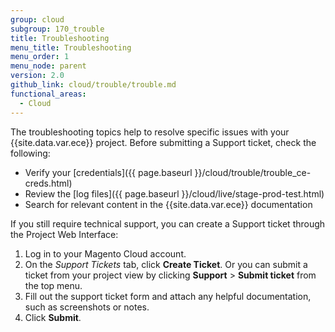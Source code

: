 ```yaml
---
group: cloud
subgroup: 170_trouble
title: Troubleshooting
menu_title: Troubleshooting
menu_order: 1
menu_node: parent
version: 2.0
github_link: cloud/trouble/trouble.md
functional_areas:
  - Cloud
---
```


The troubleshooting topics help to resolve specific issues with your {{site.data.var.ece}} project. Before submitting a Support ticket, check the following:

-  Verify your [credentials]({{ page.baseurl }}/cloud/trouble/trouble_ce-creds.html)
-  Review the [log files]({{ page.baseurl }}/cloud/live/stage-prod-test.html)
-  Search for relevant content in the {{site.data.var.ece}} documentation

If you still require technical support, you can create a Support ticket through the Project Web Interface:

1. Log in to your Magento Cloud account.
1. On the _Support Tickets_ tab, click **Create Ticket**. Or you can submit a ticket from your project view by clicking **Support** > **Submit ticket** from the top menu.
1. Fill out the support ticket form and attach any helpful documentation, such as screenshots or notes.
1. Click **Submit**.